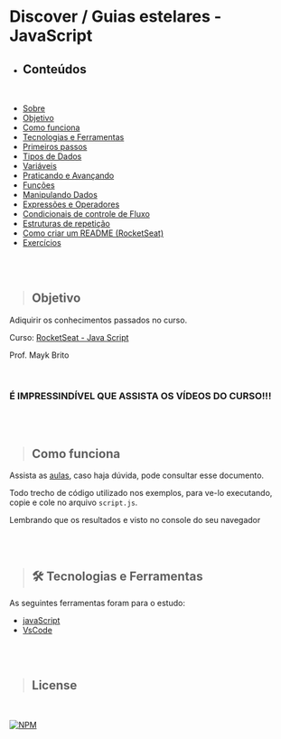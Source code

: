 # Discover / Guias estelares - JavaScript

- ## **Conteúdos**

<br>

<!--ts-->

- [Sobre](./sobre)
- [Objetivo](#objetivo)
- [Como funciona](#comoFunciona)
- [Tecnologias e Ferramentas](#tecnologiasFerramentas)
- [Primeiros passos](./Readme/PrimeirosPassos.md)
- [Tipos de Dados](./Readme/TiposDeDados.md)
- [Variáveis](./Readme/Variaveis.md)
- [Praticando e Avançando](./Readme/PraticandoAvancando.md)
- [Funções](./Readme/Funcoes.md)
- [Manipulando Dados](./Readme/ManipulandoDados.md)
- [Expressões e Operadores](./Readme/ExpressoesOperadores.md)
- [Condicionais de controle de Fluxo](./Readme/CondicionaisControFluxo.md)
- [Estruturas de repetição](./Readme/EstruturaRepetição.md)
- [Como criar um README (RocketSeat)](https://blog.rocketseat.com.br/como-fazer-um-bom-readme/)
- [Exercícios](#como-usar)

<!--te-->

<br><br>

> ## **Objetivo**

Adiquirir os conhecimentos passados no curso.

Curso: [RocketSeat - Java Script](https://app.rocketseat.com.br/node/o-guia-estelar-de-java-script)

Prof. Mayk Brito

<br>

### **É IMPRESSINDÍVEL QUE ASSISTA OS VÍDEOS DO CURSO!!!**

<br><br>

> ## **Como funciona**

Assista as [aulas](https://app.rocketseat.com.br/node/o-guia-estelar-de-java-script), caso haja dúvida, pode consultar esse documento.

Todo trecho de código utilizado nos exemplos, para ve-lo executando, copie e cole no arquivo `script.js`.

Lembrando que os resultados e visto no console do seu navegador

<br><br>

<a id="tecnologiasFerramentas"></a>

> ## **🛠 Tecnologias e Ferramentas**

As seguintes ferramentas foram para o estudo:

- [javaScript](https://developer.mozilla.org/pt-BR/docs/Web/JavaScript)
- [VsCode](https://code.visualstudio.com/)

<br><br>

> ## **License**

<br>

[![NPM](https://img.shields.io/apm/l/react)](https://github.com/epapini/Discover-GuiaEstelares-JavaScript/blob/main/Readme/LICENSE)
